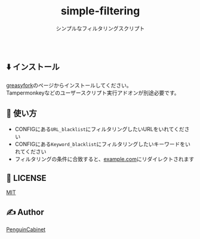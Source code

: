 <div align="center">

# simple-filtering

シンプルなフィルタリングスクリプト


<br>
<br>
</div>

## ⬇️ インストール
[greasyfork](https://greasyfork.org/ja/scripts/509744-simple-filtering)のページからインストールしてください。    
Tampermonkeyなどのユーザースクリプト実行アドオンが別途必要です。    


## 🔨 使い方
* CONFIGにある`URL_blacklist`にフィルタリングしたいURLをいれてください
* CONFIGにある`Keyword_blacklist`にフィルタリングしたいキーワードをいれてください
* フィルタリングの条件に合致すると、[example.com](https://example.com)にリダイレクトされます


## 🎫 LICENSE

[MIT](./LICENSE)

## ✍ Author

[PenguinCabinet](https://github.com/PenguinCabinet)
